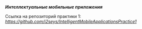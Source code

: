 ***Интеллектуальные мобильные приложения***

Ссылка на репозиторий практики 1:
*https://github.com/i2seys/IntelligentMobileApplicationsPractice1*
